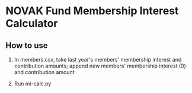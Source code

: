 # NOVAK Fund Membership Interest Calculator

## How to use

1. In members.csv, take last year's members' membership interest and contribution amounts; append new members' membership interest (0) and contribution amount

2. Run mi-calc.py
